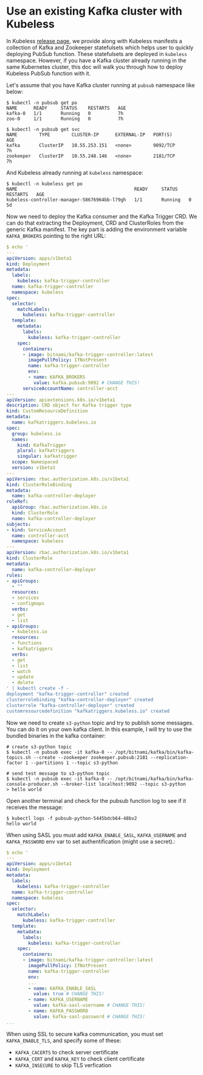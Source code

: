 # Use an existing Kafka cluster with Kubeless

In Kubeless [release page](https://github.com/kubeless/kubeless/releases), we provide along with Kubeless manifests a collection of Kafka and Zookeeper statefulsets which helps user to quickly deploying PubSub function. These statefulsets are deployed in `kubeless` namespace. However, if you have a Kafka cluster already running in the same Kubernetes cluster, this doc will walk you through how to deploy Kubeless PubSub function with it.

Let's assume that you have Kafka cluster running at `pubsub` namespace like below:

```console
$ kubectl -n pubsub get po
NAME      READY     STATUS    RESTARTS   AGE
kafka-0   1/1       Running   0          7h
zoo-0     1/1       Running   0          7h

$ kubectl -n pubsub get svc
NAME        TYPE        CLUSTER-IP      EXTERNAL-IP   PORT(S)             AGE
kafka       ClusterIP   10.55.253.151   <none>        9092/TCP            7h
zookeeper   ClusterIP   10.55.248.146   <none>        2181/TCP            7h
```

And Kubeless already running at `kubeless` namespace:

```console
$ kubectl -n kubeless get po
NAME                                           READY     STATUS    RESTARTS   AGE
kubeless-controller-manager-58676964bb-l79gh   1/1       Running   0          5d
```

Now we need to deploy the Kafka consumer and the Kafka Trigger CRD. We can do that extracting the Deployment, CRD and ClusterRoles from the generic Kafka manifest. The key part is adding the environment variable `KAFKA_BROKERS` pointing to the right URL:

```yaml
$ echo '
---
apiVersion: apps/v1beta1
kind: Deployment
metadata:
  labels:
    kubeless: kafka-trigger-controller
  name: kafka-trigger-controller
  namespace: kubeless
spec:
  selector:
    matchLabels:
      kubeless: kafka-trigger-controller
  template:
    metadata:
      labels:
        kubeless: kafka-trigger-controller
    spec:
      containers:
      - image: bitnami/kafka-trigger-controller:latest
        imagePullPolicy: IfNotPresent
        name: kafka-trigger-controller
        env:
        - name: KAFKA_BROKERS
          value: kafka.pubsub:9092 # CHANGE THIS!
      serviceAccountName: controller-acct
---
apiVersion: apiextensions.k8s.io/v1beta1
description: CRD object for Kafka trigger type
kind: CustomResourceDefinition
metadata:
  name: kafkatriggers.kubeless.io
spec:
  group: kubeless.io
  names:
    kind: KafkaTrigger
    plural: kafkatriggers
    singular: kafkatrigger
  scope: Namespaced
  version: v1beta1
---
apiVersion: rbac.authorization.k8s.io/v1beta1
kind: ClusterRoleBinding
metadata:
  name: kafka-controller-deployer
roleRef:
  apiGroup: rbac.authorization.k8s.io
  kind: ClusterRole
  name: kafka-controller-deployer
subjects:
- kind: ServiceAccount
  name: controller-acct
  namespace: kubeless
---
apiVersion: rbac.authorization.k8s.io/v1beta1
kind: ClusterRole
metadata:
  name: kafka-controller-deployer
rules:
- apiGroups:
  - ""
  resources:
  - services
  - configmaps
  verbs:
  - get
  - list
- apiGroups:
  - kubeless.io
  resources:
  - functions
  - kafkatriggers
  verbs:
  - get
  - list
  - watch
  - update
  - delete
' | kubectl create -f -
deployment "kafka-trigger-controller" created
clusterrolebinding "kafka-controller-deployer" created
clusterrole "kafka-controller-deployer" created
customresourcedefinition "kafkatriggers.kubeless.io" created
```

Now we need to create `s3-python` topic and try to publish some messages. You can do it on your own kafka client. In this example, I will try to use the bundled binaries in the kafka container:

```console
# create s3-python topic
$ kubectl -n pubsub exec -it kafka-0 -- /opt/bitnami/kafka/bin/kafka-topics.sh --create --zookeeper zookeeper.pubsub:2181 --replication-factor 1 --partitions 1 --topic s3-python

# send test message to s3-python topic
$ kubectl -n pubsub exec -it kafka-0 -- /opt/bitnami/kafka/bin/kafka-console-producer.sh --broker-list localhost:9092 --topic s3-python
> hello world
```

Open another terminal and check for the pubsub function log to see if it receives the message:

```console
$ kubectl logs -f pubsub-python-5445bdcb64-48bv2
hello world
```

When using SASL you must add `KAFKA_ENABLE_SASL`, `KAFKA_USERNAME` and `KAFKA_PASSWORD` env var to set authentification (might use a secret).:
```yaml
$ echo '
---
apiVersion: apps/v1beta1
kind: Deployment
metadata:
  labels:
    kubeless: kafka-trigger-controller
  name: kafka-trigger-controller
  namespace: kubeless
spec:
  selector:
    matchLabels:
      kubeless: kafka-trigger-controller
  template:
    metadata:
      labels:
        kubeless: kafka-trigger-controller
    spec:
      containers:
      - image: bitnami/kafka-trigger-controller:latest
        imagePullPolicy: IfNotPresent
        name: kafka-trigger-controller
        env:
        ...
        - name: KAFKA_ENABLE_SASL
          value: true # CHANGE THIS!
        - name: KAFKA_USERNAME
          value: kafka-sasl-username # CHANGE THIS!
        - name: KAFKA_PASSWORD
          value: kafka-sasl-password # CHANGE THIS!
...
```

When using SSL to secure kafka communication, you must set `KAFKA_ENABLE_TLS`, and specify some of these: 
* `KAFKA_CACERTS` to check server certificate
* `KAFKA_CERT` and `KAFKA_KEY` to check client certificate
* `KAFKA_INSECURE` to skip TLS verfication
